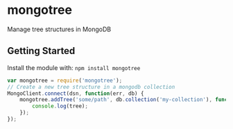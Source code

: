 # mongotree

Manage tree structures in MongoDB

## Getting Started
Install the module with: `npm install mongotree`

```javascript
var mongotree = require('mongotree');
// Create a new tree structure in a mongodb collection
MongoClient.connect(dsn, function(err, db) {
	mongotree.addTree('some/path', db.collection('my-collection'), function(err, tree) {
		console.log(tree);
	});
});
```